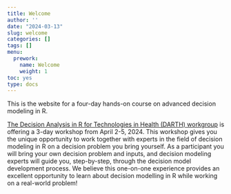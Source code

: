```yaml
---
title: Welcome
author: ''
date: "2024-03-13"
slug: welcome
categories: []
tags: []
menu:
  prework:
    name: Welcome
    weight: 1
toc: yes
type: docs
---
```


This is the website for a four-day hands-on course on advanced decision modeling in R.

[The Decision Analysis in R for Technologies in Health (DARTH) workgroup](https://darthworkgroup.com/) is offering a 3-day workshop from April 2-5, 2024. This workshop gives you the unique opportunity to work together with experts in the field of decision modeling in R on a decision problem you bring yourself. As a participant you will bring your own decision problem and inputs, and decision modeling experts will guide you, step-by-step, through the decision model development process. We believe this one-on-one experience provides an excellent opportunity to learn about decision modelling in R while working on a real-world problem!
